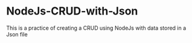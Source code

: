 # NodeJs-CRUD-with-Json
This is a practice of creating a CRUD using NodeJs with data stored in a Json file
